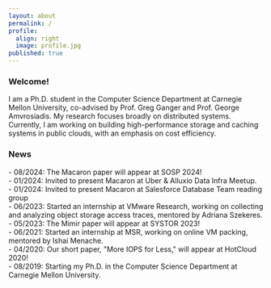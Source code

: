 ```yaml
---
layout: about
permalink: /
profile:
  align: right
  image: profile.jpg
published: true
---
```


### Welcome!
I am a Ph.D. student in the Computer Science Department at Carnegie Mellon University, co-advised by Prof. Greg Ganger and Prof. George Amvrosiadis.
My research focuses broadly on distributed systems.
Currently, I am working on building high-performance storage and caching systems in public clouds, with an emphasis on cost efficiency.


### News
<!-- #### 2024 -->
<p style="margin: 0;">- 08/2024: The Macaron paper will appear at SOSP 2024!</p>
<p style="margin: 0;">- 01/2024: Invited to present Macaron at Uber & Alluxio Data Infra Meetup.</p>
<p style="margin: 0;">- 01/2024: Invited to present Macaron at Salesforce Database Team reading group</p>

<!-- #### 2023 -->
<p style="margin: 0;">- 06/2023: Started an internship at VMware Research, working on collecting and analyzing object storage access traces, mentored by Adriana Szekeres.</p>
<p style="margin: 0;">- 05/2023: The Mimir paper will appear at SYSTOR 2023!</p>

<!-- #### 2022 -->

<!-- #### 2021 -->
<p style="margin: 0;">- 06/2021: Started an internship at MSR, working on online VM packing, mentored by Ishai Menache.</p>

<!-- #### 2020 -->
<p style="margin: 0;">- 04/2020: Our short paper, "More IOPS for Less," will appear at HotCloud 2020!</p>

<!-- #### 2019 -->
<p style="margin: 0;">- 08/2019: Starting my Ph.D. in the Computer Science Department at Carnegie Mellon University.</p>

